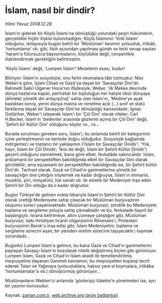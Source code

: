 # İslam, nasıl  bir dindir?

*Hilmi Yavuz 2008.12.28*

<tr><td class="metin" colspan="2" style="padding-top: 20px; padding-left: 5px; padding-right: 10px;">İslam'ın giderek bir Köylü İslamı'na dönüştüğü yolundaki peşin hükümlerin, gerçeklikle hiçbir ilişkisi bulunmadığını, Köylü İslamının 'Volk İslamı' olduğunu, dolayısıyla bugün belirli bir 'Müslüman' kesimin yolsuzluk, irtikâb, 'hortumlama' vb. gibi, fıkıh açısından yapılması günah ve terki sevap sayılan 'haram'a fütursuzca başvurmalarını, köylülükle değil, lumpenlikle ilişkilendirmek gerektiğini belirtmiştim.</td></tr><tr><td class="metin" colspan="2" style="padding-top: 20px; padding-left: 5px; padding-right: 10px;"><p>'Köylü İslamı' değil, 'Lumpen İslam'! Meselenin esası, budur!
<p>Biliniyor: İslam'ın sosyolojisi, onu farklı okumalara tâbi tutmuştur: Max Weber'e göre, İslam Cihad ve Gazâ'ya dayalı bir 'Savaşçılar Dini'dir. Rahmetli Sabri Ülgener Hoca'nın ifâdesiyle, Weber, 'ilk Mekke devrinde dünya hazlarına kapalı, perhizkâr bir topluluğun her haliyle öbür dünyaya (âhirete) yönelik din anlayışı[na]' sahip olan İslam'ın, 'Medine'ye ayak bastıktan sonra, yerini dünya malına ve nimetine açık (...) sınıf ve statü farklarına dayalı bir Savaşçılar Dini'ne dönüştüğü kanısındadır; İgnaz Goldziher, Weber'i izleyerek İslam'ı bir 'Çöl Dini' olarak niteler; Carl H.Becker, İslam'ın 'bedeviler arasında gözlerini açmış bir Çöl Dini' değil, 'Şehirli bir Kültür Dini' olduğunu söyler vs., vs...
<p>Burada sorulması gereken soru, İslam'ı, bu anlamda belirli bir kategorinin içine yerleştirmenin ne kertede doğru olduğudur. Sosyolojik bağlamda indirgemeci ve toptancı bir yaklaşımın ('İslam bir Savaşçılar Dinidir'; 'Yok, hayır, İslam bir Çöl Dinidir; 'İkisi de değil, İslam bir Şehirli Kültür Dinidir') geçerli olduğunu zannetmek, bana göre elbet, fevkalâde sakıncalıdır. İslam, ardzamanlı bir perspektiften bakıldığında elbet bir Savaşçılar Dini olarak görülebilir; ama eşzamanlı bir perspektiften bakıldığında ise, bir Şehirli kültür Dini'dir. Tarihsel olarak, Gazâ ve Cihad'ın ganimetlerine yönelik bir savaşçılığın öne çıktığını söylemek ne kadar doğruysa, İslam'ın mimarisi, musıkîsi, şiiri, minyatürü, hat sanatı vb. ile estetik bir Medeniyet inşa eden Şehirli bir Din olduğu da o kadar doğrudur.
<p>Bugün Türkiye'de gelinen nokta itibariyle İslam'ın Şehirli bir Kültür Dini olarak ürettiği Medeniyete sahip çıkacak bir Müslüman burjuvazinin oluşumu süreci yaşanmaktadır. Müslüman burjuvazi, şimdilik bu Medeniyete toplama ve sergileme yoluyla sahip çıkmaktadır ve bu, fevkalade hayırlı bir başlangıçtır. Israrla belirtmeye, altını çizmeye çalıştığım gibi, Müslüman burjuvazi, tıpkı Hıristiyan ticaret oligarşisinin Rönesans'ı, Protestan burjuvazinin Barok'u inşa edişi gibi, İslam Medeniyetini, toplama ve sergileme sürecini aşan, bir yeniden-üretim sürecine taşıyacaktır;-taşımak zorundadır...
<p>Bugünkü Lumpen İslam'a gelince, bu bana Gazâ ve Cihad'ın ganimetlerini paylaşan Savaşçı İslam'ın bozularak nitelik değiştirmiş biçimi gibi görünüyor. Lumpen İslam, Gazâ ve Cihad'ın İslam akaidi ile temellendirilmiş meşruiyetine dayanan Ganimet kavramını, bu meşruiyetten koparıp tecrit ederek Talan ve Yağmaya (yolsuzluklara, haksız yere el koymalara, irtikâba 'hortumlamalar'a vb.) dönüştürmüş görünüyor...
<p>Müslümanların Weblen'ci anlamda 'gösterişçi tüketim'e yönelmeleri ise, ayrı bir yazının konusudur.<br/></p></p></p></p></p></p></td></tr>

Kaynak: [zaman.com.tr](http://zaman.com.tr/yazar.do?yazino=789105), [web.archive.org (arşiv bağlantısı)](http://web.archive.org/web/20081228235609/http://www.zaman.com.tr:80/yazar.do?yazino=789105)
